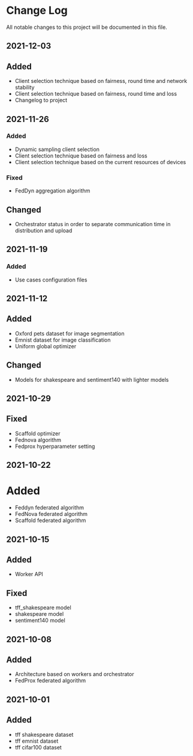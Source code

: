 
# Change Log
All notable changes to this project will be documented in this file.

## 2021-12-03

## Added
- Client selection technique based on fairness, round time and network stability
- Client selection technique based on fairness, round time and loss
- Changelog to project
 
## 2021-11-26
 
### Added
- Dynamic sampling client selection
- Client selection technique based on fairness and loss
- Client selection technique based on the current resources of devices
 
### Fixed
- FedDyn aggregation algorithm

## Changed
- Orchestrator status in order to separate communication time in distribution and upload

## 2021-11-19
 
### Added
- Use cases configuration files

## 2021-11-12

## Added
- Oxford pets dataset for image segmentation
- Emnist dataset for image classification
- Uniform global optimizer

## Changed
- Models for shakespeare and sentiment140 with lighter models

## 2021-10-29

## Fixed
- Scaffold optimizer
- Fednova algorithm
- Fedprox hyperparameter setting

## 2021-10-22

# Added
- Feddyn federated algorithm
- FedNova federated algorithm
- Scaffold federated algorithm

## 2021-10-15

## Added
- Worker API

## Fixed
- tff_shakespeare model
- shakespeare model
- sentiment140 model

## 2021-10-08

## Added
- Architecture based on workers and orchestrator
- FedProx federated algorithm

## 2021-10-01

## Added
- tff shakespeare dataset
- tff emnist dataset
- tff cifar100 dataset

